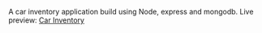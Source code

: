 A car inventory application build using Node, express and mongodb.
Live preview: <a href="https://car-inventory-wjp4.onrender.com/">Car Inventory</a>